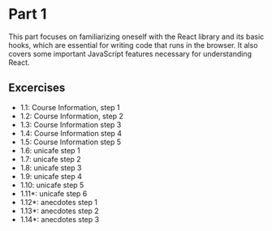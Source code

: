 # Part 1
This part focuses on familiarizing oneself with the React library and its basic hooks, which are essential for writing code that runs in the browser. It also covers some important JavaScript features necessary for understanding React.

## Excercises

- 1.1: Course Information, step 1
- 1.2: Course Information, step 2
- 1.3: Course Information step 3
- 1.4: Course Information step 4
- 1.5: Course Information step 5
- 1.6: unicafe step 1
- 1.7: unicafe step 2
- 1.8: unicafe step 3
- 1.9: unicafe step 4
- 1.10: unicafe step 5
- 1.11*: unicafe step 6
- 1.12*: anecdotes step 1
- 1.13*: anecdotes step 2
- 1.14*: anecdotes step 3